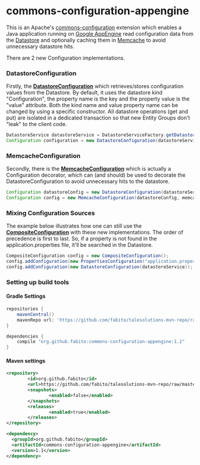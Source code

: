 commons-configuration-appengine
===============================

This is an Apache's [commons-configuration](http://commons.apache.org/proper/commons-configuration/index.html) 
extension which enables a Java application running on [Google AppEngine](https://developers.google.com/appengine/) read configuration data from the [Datastore](https://developers.google.com/appengine/docs/java/datastore/) 
and optionally caching them in [Memcache](https://developers.google.com/appengine/docs/java/memcache/) to avoid unnecessary datastore hits.

There are 2 new Configuration implementations. 

### DatastoreConfiguration

Firstly, the [**DatastoreConfiguration**](https://github.com/fabito/commons-configuration-appengine/blob/master/src/main/java/org/github/fabito/commons/configuration/appengine/DatastoreConfiguration.java) which retrieves/stores configuration values from the Datastore.
By default, it uses the datastore kind "Configuration", the property name is the key and the property value is the "value" attribute. 
Both the kind name and value property name can be changed by using a specific constructor.
All datastore operations (get and put) are isolated in a dedicated transaction so that new Entity Groups don't "leak" to the client code.   

```java
DatastoreService datastoreService = DatastoreServiceFactory.getDatastoreService();
Configuration configuration = new DatastoreConfiguration(datastoreService);
```
### MemcacheConfiguration 

Secondly, there is the [**MemcacheConfiguration**](https://github.com/fabito/commons-configuration-appengine/blob/master/src/main/java/org/github/fabito/commons/configuration/appengine/MemcacheConfiguration.java) 
which is actually a Configuration decorator, which can (and should) be used to decorate the DatastoreConfiguration to avoid unnecessary hits to the datastore.

```java
Configuration datastoreConfig = new DatastoreConfiguration(datastoreService);
Configuration config = new MemcacheConfiguration(datastoreConfig, memcacheService);
```
### Mixing Configuration Sources

The example below illustrates how one can still use the [**CompositeConfiguration**](http://commons.apache.org/proper/commons-configuration/userguide/howto_compositeconfiguration.html#Composite_Configuration_Details)
 with these new implementations. The order of precedence is first to last. So, if a property is not found in the application.properties file, it'll be searched in the Datastore.

```java
CompositeConfiguration config = new CompositeConfiguration();
config.addConfiguration(new PropertiesConfiguration("application.properties"));
config.addConfiguration(new DatastoreConfiguration(datastoreService));
```

### Setting up build tools 


#### Gradle Settings

```groovy
repositories {
    mavenCentral()
    mavenRepo url: 'https://github.com/fabito/talesolutions-mvn-repo/raw/master/releases'
}
```
```groovy
dependencies {
    compile "org.github.fabito:commons-configuration-appengine:1.1"
}
```

#### Maven settings

```xml
<repository>
        <id>org.github.fabito</id>
        <url>https://github.com/fabito/talesolutions-mvn-repo/raw/master/releases</url>
        <snapshots>
                <enabled>false</enabled>
        </snapshots>
        <releases>
                <enabled>true</enabled>
        </releases>
</repository>
```

```xml
<dependency>
  <groupId>org.github.fabito</groupId>
  <artifactId>commons-configuration-appengine</artifactId>
  <version>1.1</version>
</dependency>
```